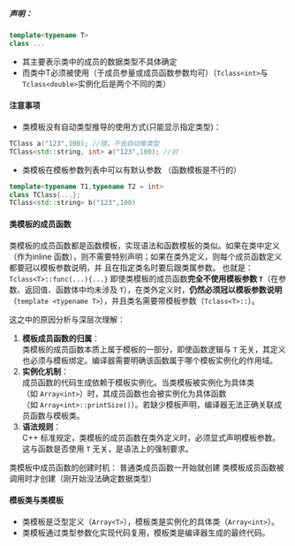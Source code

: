 ##### 声明：
```cpp
template<typename T>
class ...
```
- 其主要表示类中的成员的数据类型不具体确定
- 而类中T必须被使用（于成员参量或成员函数参数均可）（`Tclass<int>`与`Tclass<double>`实例化后是两个不同的类）

#### 注意事项
- 类模板没有自动类型推导的使用方式(只能显示指定类型)：
```cpp
TClass a("123",100); //错，不会自动推类型
TClass<std::string, int> a("123",100); //对
```
- 类模板在模板参数列表中可以有默认参数
	（函数模板是不行的）
```cpp
template<typename T1,typename T2 = int>
class TClass{...};
TClass<std::string> b("123",100)
```
#### 类模板的成员函数
类模板的成员函数都是函数模板，实现语法和函数模板的类似。如果在类中定义（作为inline 函数），则不需要特别声明；如果在类外定义，则每个成员函数定义都要冠以模板参数说明，并 且在指定类名时要后跟类属参数。
也就是：
`Tclass<T>::func(...){...}`
即使类模板的成员函数**完全不使用模板参数 `T`**（在参数、返回值、函数体中均未涉及 `T`），在类外定义时，**仍然必须冠以模板参数说明**（`template <typename T>`），并且类名需要带模板参数（`Tclass<T>::`）。

这之中的原因分析与深层次理解：
1. **模板成员函数的归属**：  
    类模板的成员函数本质上属于模板的一部分，即使函数逻辑与 `T` 无关，其定义也必须与模板绑定。编译器需要明确该函数属于哪个模板实例化的作用域。
2. **实例化机制**：  
    成员函数的代码生成依赖于模板实例化。当类模板被实例化为具体类（如 `Array<int>`）时，其成员函数也会被实例化为具体函数（如 `Array<int>::printSize()`）。若缺少模板声明，编译器无法正确关联成员函数与模板类。
3. **语法规则**：  
    C++ 标准规定，类模板的成员函数在类外定义时，必须显式声明模板参数。这与函数是否使用 `T` 无关，是语法上的强制要求。

类模板中成员函数的创建时机：
	普通类成员函数一开始就创建
	类模板成员函数被调用时才创建（刚开始没法确定数据类型）

#### 模板类与类模板
- 类模板是泛型定义（`Array<T>`），模板类是实例化的具体类（`Array<int>`）。
- 类模板通过类型参数化实现代码复用，模板类是编译器生成的最终代码。